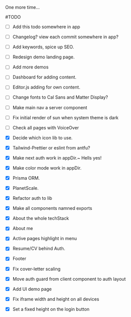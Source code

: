 One more time...

#TODO

- [ ] Add this todo somewhere in app
- [ ] Changelog? view each commit somewhere in app?
- [ ] Add keywords, spice up SEO.
- [ ] Redesign demo landing page.
- [ ] Add more demos
- [ ] Dashboard for adding content.
- [ ] Editor.js adding for own content.
- [ ] Change fonts to Cal Sans and Matter Display?
- [ ] Make main nav a server component
- [ ] Fix initial render of sun when system theme is dark
- [ ] Check all pages with VoiceOver

- [x] Decide which icon lib to use.
- [x] Tailwind-Prettier or eslint from antfu?
- [x] Make next auth work in appDir.~ Hells yes!
- [x] Make color mode work in appDir.
- [x] Prisma ORM.
- [x] PlanetScale.
- [x] Refactor auth to lib
- [x] Make all components namned exports
- [x] About the whole techStack
- [x] About me
- [x] Active pages highlight in menu
- [x] Resume/CV behind Auth.
- [x] Footer
- [x] Fix cover-letter scaling
- [x] Move auth guard from client component to auth layout
- [x] Add UI demo page
- [x] Fix iframe width and height on all devices
- [x] Set a fixed height on the login button
